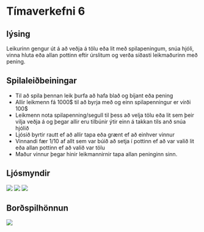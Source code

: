 # Tímaverkefni 6
## lýsing
Leikurinn gengur út á að veðja á tölu eða lit með spilapeningum, snúa hjóli, vinna hluta eða allan pottinn eftir úrslitum og verða síðasti leikmaðurinn með pening.

## Spilaleiðbeiningar

- Til að spila þennan leik þurfa að hafa blað og bíjant eða pening
- Allir leikmenn fá 1000$ til að byrja með og einn spilapenningur er virði 100$
- Leikmenn nota spilapenning/segull til þess að velja tölu eða lit sem þeir vilja veðja á
og þegar allir eru tilbúnir ýtir einn á takkan tils anð snúa hjólið
- Ljósið byrtir rautt ef að allir tapa eða grænt ef að einhver vinnur
- Vinnandi fær 1/10 af allt sem var búið að setja í pottinn ef að var valið lit eða allan pottinn ef að valið var tölu
- Maður vinnur þegar hinir leikmannirnir tapa allan peninginn sinn.

## Ljósmyndir
![](https://github.com/MistaSquad/H24_Rouletta/blob/main/IMG_1407.jpg)
![](https://github.com/MistaSquad/H24_Rouletta/blob/main/IMG_1411.jpg)
![](https://github.com/MistaSquad/H24_Rouletta/blob/main/IMG_1412.jpg)
## Borðspilhönnun
![](https://github.com/MistaSquad/VESKM1/blob/main/bordspil_lok_V24.svg)
